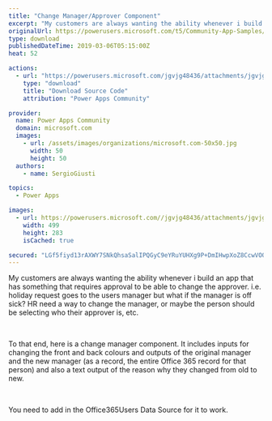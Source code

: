 ```yaml
---
title: "Change Manager/Approver Component"
excerpt: "My customers are always wanting the ability whenever i build an app that has something that requires approval to be able to change the approver. i.e."
originalUrl: https://powerusers.microsoft.com/t5/Community-App-Samples/Change-Manager-Approver-Component/td-p/246900
type: download
publishedDateTime: 2019-03-06T05:15:00Z
heat: 52

actions:
  - url: "https://powerusers.microsoft.com/jgvjg48436/attachments/jgvjg48436/AppFeedbackGallery/126/1/ChangeManager.msapp"
    type: "download"
    title: "Download Source Code"
    attribution: "Power Apps Community"

provider:
  name: Power Apps Community
  domain: microsoft.com
  images:
    - url: /assets/images/organizations/microsoft.com-50x50.jpg
      width: 50
      height: 50
  authors:
    - name: SergioGiusti

topics:
  - Power Apps

images:
  - url: https://powerusers.microsoft.com//jgvjg48436/attachments/jgvjg48436/AppFeedbackGallery/126/2/changemanager1.PNG
    width: 499
    height: 283
    isCached: true

secured: "LGf5fiyd13rAXWY7SNkQhsaSalIPQGyC9eYRuYUHXg9P+DmIHwpXoZ8CcwVOO5zY6M+ngHEMq/jLctfAQc8hgooziAfflEYPCZoEiCcDY/lnoqgvP0XggCFD77VoMimekB3IRso7PnWUzKqhyW6A3hnLpdOsac6hoG/XYEovPnm1T7I/vyIIRlX45h13Fr4+9u550cLwYntYgOJvKbH3BGU74t2/cv36jlbssgOL93Jwah76MdflK9p2t5q8b4qWGFNvlnrjrp0Hwrk4/Pq3zBan6GzUKcvI6eBa1kRAa9FNwDK6mtOnAIBcNPNAM3bS+TZQOG7aIZqMKzvyHfqn9tNolwbsyztzlOnbZ5O7fl3eeicOqGMpskJyoNIbHwF2yVRXkogLM4znVNwaw8GZgw==;WPhsh2kQsU/PCFtbU/dbVA=="
---
```

<p>My customers are always wanting the ability whenever i build an app that has something that requires approval to be able to change the approver. i.e. holiday request goes to the users manager but what if the manager is off sick? HR need a way to change the manager, or maybe the person should be selecting who their approver is, etc.</p><p>&nbsp;</p><p>To that end, here is a change manager component. It includes inputs for changing the front and back colours and outputs of the original manager and the new manager (as a record, the entire Office 365 record for that person) and also a text output of the reason why they changed from old to new.</p><p>&nbsp;</p><p>You need to add in the Office365Users Data Source for it to work.</p>

